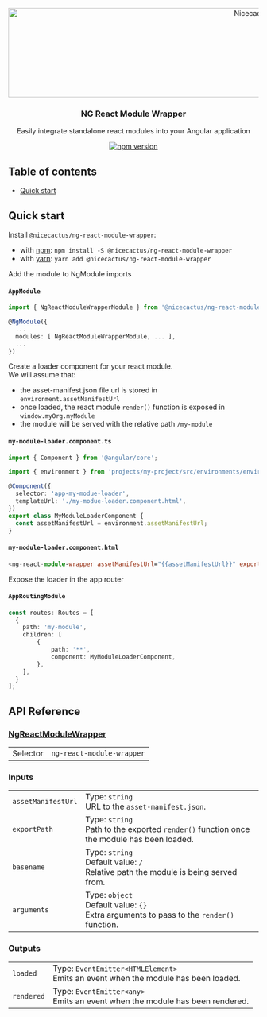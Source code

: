 <p align="center">
  <a href="https://technology.atnicecactus.gg//">
    <img src="https://app.nicecactus.gg/assets/img/logo/nicecactus-logo.svg" alt="Nicecactus logo" width="1000" height="180">
  </a>
</p>

<h3 align="center">NG React Module Wrapper</h3>

<p align="center">
  Easily integrate standalone react modules into your Angular application
</p>

<p align="center">
  <a href="https://badge.fury.io/js/%40nicecactus%2Fng-react-module-wrapper"><img src="https://badge.fury.io/js/%40nicecactus%2Fng-react-module-wrapper.svg" alt="npm version" ></a>
</p>

## Table of contents

- [Quick start](#quick-start)

## Quick start

Install `@nicecactus/ng-react-module-wrapper`:

- with [npm](https://www.npmjs.com/): `npm install -S @nicecactus/ng-react-module-wrapper`
- with [yarn](https://yarnpkg.com/): `yarn add @nicecactus/ng-react-module-wrapper`

Add the module to NgModule imports

#### **`AppModule`**
```ts
import { NgReactModuleWrapperModule } from '@nicecactus/ng-react-module-wrapper';

@NgModule({
  ...
  modules: [ NgReactModuleWrapperModule, ... ],
  ...
})
```

Create a loader component for your react module.  
We will assume that:
* the asset-manifest.json file url is stored in `environment.assetManifestUrl`  
* once loaded, the react module `render()` function is exposed in `window.myOrg.myModule`
* the module will be served with the relative path `/my-module`


#### **`my-module-loader.component.ts`**
```ts
import { Component } from '@angular/core';

import { environment } from 'projects/my-project/src/environments/environment';

@Component({
  selector: 'app-my-modue-loader',
  templateUrl: './my-modue-loader.component.html',
})
export class MyModuleLoaderComponent {
  const assetManifestUrl = environment.assetManifestUrl;
}
```

#### **`my-module-loader.component.html`**
```ts
<ng-react-module-wrapper assetManifestUrl="{{assetManifestUrl}}" exportPath="myOrg.myModule" basename="/my-module"></ng-react-module-wrapper>
```

Expose the loader in the app router

#### **`AppRoutingModule`**
```ts
const routes: Routes = [
  {
    path: 'my-module',
    children: [
        {
            path: '**',
            component: MyModuleLoaderComponent,
        },
    ],
  }
];
```

## API Reference

### [NgReactModuleWrapper](https://github.com/Nicecactus/ng-react-module-wrapper/blob/master/src/lib/ng-react-module-wrapper.component.ts)

|||
|-|-|
| Selector | `ng-react-module-wrapper` |

### Inputs
|||
|-|-|
| `assetManifestUrl` | Type: `string` <br /> URL to the `asset-manifest.json`. |
| `exportPath` | Type: `string` <br /> Path to the exported `render()` function once the module has been loaded. |
| `basename` | Type: `string` <br /> Default value: `/` <br /> Relative path the module is being served from. |
| `arguments` | Type: `object` <br /> Default value: `{}` <br /> Extra arguments to pass to the `render()` function. |

### Outputs
|||
|-|-|
| `loaded` | Type: `EventEmitter<HTMLElement>` <br /> Emits an event when the module has been loaded. |
| `rendered` | Type: `EventEmitter<any>` <br /> Emits an event when the module has been rendered. |
